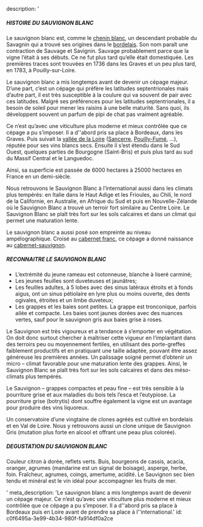 description: '<h5>HISTOIRE DU SAUVIGNON BLANC</h5><p>Le sauvignon blanc est, comme le <a href="/fr/grape/chenin-blanc">chenin blanc</a>, un descendant probable du Savagnin qui a trouvé ses origines dans le&nbsp;<a href="/fr/region/bordeaux">bordelais</a>. Son nom paraît une contraction de Sauvage et Savignin. Sauvage probablement parce que la vigne l’était à ses débuts. Ce ne fut plus tard qu’elle était domestiquée. Les premières traces sont trouvées en 1736 dans les Graves et un peu plus tard, en 1783, à Pouilly-sur-Loire.</p><p>Le sauvignon blanc a mis longtemps avant de devenir un cépage majeur. D’une part, c’est un cépage qui préfère les latitudes septentrionales mais d’autre part, il est très susceptible à la coulure qui va souvent de pair avec ces latitudes. Malgré ses préférences pour les latitudes septentrionales, il a besoin de soleil pour mener les raisins à une belle maturité. Sans quoi, ils développent souvent un parfum de pipi de chat pas vraiment agréable.</p><p>Ce n’est qu’avec une viticulture plus moderne et mieux contrôlée que ce cépage a pu s’imposer. Il a d''abord pris sa place à Bordeaux, dans les Graves. Puis suivait la <a href="/fr/region/loire">vallée de la Loire</a> (<a href="/fr/region/sancerre">Sancerre</a>, <a href="fr/region/pouilly-fume">Pouilly-Fumé</a>, ...), réputée pour ses vins blancs secs. Ensuite il s’est étendu dans le Sud Ouest, quelques parties de Bourgogne (Saint-Bris) et puis plus tard au sud du Massif Central et le Languedoc. </p><p>Ainsi, sa superficie est passée de 6000 hectares à 25000 hectares en France en un demi-siècle.</p><p>Nous retrouvons le Sauvignon Blanc à l’international aussi dans les climats plus tempérés: en Italie dans le Haut Adige et les Frioules, au Chili, le nord de la Californie, en Australie, en Afrique du Sud et puis en Nouvelle-Zélande où le Sauvignon Blanc a trouvé un terroir fort similaire au Centre Loire. Le Sauvignon Blanc se plaît très fort sur les sols calcaires et dans un climat qui permet une maturation lente.</p><p>Le sauvignon blanc a aussi posé son empreinte au niveau ampélographique. Croisé au <a href="/fr/grape/cabernet-franc">cabernet franc</a>, ce cépage a donné naissance au <a href="/fr/grape/cabernet-sauvignon">cabernet-sauvignon</a>.</p><h5>RECONNAITRE LE SAUVIGNON BLANC</h5><ul><li>L’extrémité du jeune rameau est cotonneuse, blanche à liseré carminé;<br></li><li>Les jeunes feuilles sont duveteuses et jaunâtres;<br></li><li>Les feuilles adultes, à 5 lobes avec des sinus latéraux étroits et à fonds aigus, ont un sinus pétiolaire en lyre plus ou moins ouverte, des dents ogivales, étroites et un limbe duveteux;<br></li><li>Les grappes et les baies sont petites. La grappe est tronconique, parfois ailée et compacte. Les baies sont jaunes dorées avec des nuances vertes, sauf pour le sauvignon gris aux baies grise à roses.<br></li></ul><p>Le Sauvignon est très vigoureux et a tendance à s’emporter en végétation. On doit donc surtout chercher à maîtriser cette vigueur en l’implantant dans des terroirs peu ou moyennement fertiles, en utilisant des porte-greffes faiblement productifs et en pratiquant une taille adaptée, pouvant être assez généreuse les premières années. Un palissage soigné permet d’obtenir un micro – climat favorable pour une maturation lente des grappes. Ainsi, le Sauvignon Blanc se plaît très fort sur les sols calcaires et dans des méso-climats plus tempérés.</p><p>Le Sauvignon – grappes compactes et peau fine – est très sensible à la pourriture grise et aux maladies du bois tels l’esca et l’eutypiose. La pourriture grise (botrytis) dont souffre également la vigne est un avantage pour produire des vins liquoreux.<br></p><p>Un conservatoire d’une vingtaine de clones agréés est cultivé en bordelais et en Val de Loire. Nous y retrouvons aussi un clone unique de Sauvignon Gris (mutation plus forte en alcool et offrant une peau plus colorée).<br></p><h5>DEGUSTATION DU SAUVIGNON BLANC</h5><p>Couleur citron à dorée, reflets verts. Buis, bourgeons de cassis, acacia, oranger, agrumes (mandarine est un signal de boisage), asperge, herbe, foin. Fraîcheur, agrumes, coings, amertume, acidité. Le Sauvignon sec bien tendu et minéral est le vin idéal pour accompagner les fruits de mer.</p>'
meta_description: 'Le sauvignon blanc a mis longtemps avant de devenir un cépage majeur. Ce n’est qu’avec une viticulture plus moderne et mieux contrôlée que ce cépage a pu s’imposer. Il a d''abord pris sa place à Bordeaux puis en Loire avant de prendre sa place à l''international.'
id: c0f6495a-3e99-4b34-980f-fa914df0a2ce
